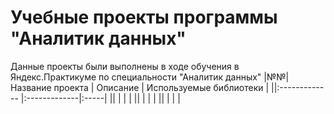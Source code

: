 # Учебные проекты программы "Аналитик данных"
Данные проекты были выполнены в ходе обучения в Яндекс.Практикуме по специальности "Аналитик данных"
|№№| Название проекта       | Описание           | Используемые библиотеки  |
||:------------- |:-------------|:-----|
|| | | |
||  | |   |
||  | |    |
